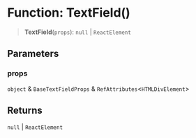 # Function: TextField()

> **TextField**(`props`): `null` \| `ReactElement`

## Parameters

### props

`object` & `BaseTextFieldProps` & `RefAttributes`\<`HTMLDivElement`\>

## Returns

`null` \| `ReactElement`
